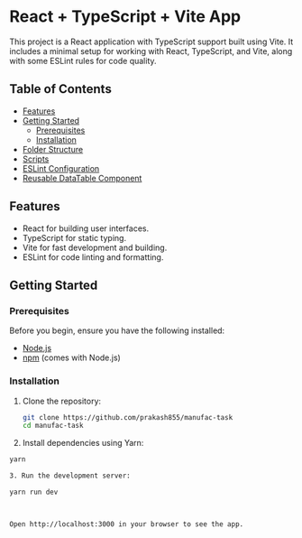 # React + TypeScript + Vite App

This project is a React application with TypeScript support built using Vite. It includes a minimal setup for working with React, TypeScript, and Vite, along with some ESLint rules for code quality.

## Table of Contents

- [Features](#features)
- [Getting Started](#getting-started)
  - [Prerequisites](#prerequisites)
  - [Installation](#installation)
- [Folder Structure](#folder-structure)
- [Scripts](#scripts)
- [ESLint Configuration](#eslint-configuration)
- [Reusable DataTable Component](#reusable-datatable-component)

## Features

- React for building user interfaces.
- TypeScript for static typing.
- Vite for fast development and building.
- ESLint for code linting and formatting.

## Getting Started

### Prerequisites

Before you begin, ensure you have the following installed:

- [Node.js](https://nodejs.org/)
- [npm](https://www.npmjs.com/) (comes with Node.js)

### Installation

1. Clone the repository:

   ```bash
   git clone https://github.com/prakash855/manufac-task
   cd manufac-task

   ```

2. Install dependencies using Yarn:

```bash
yarn

3. Run the development server:

yarn run dev



Open http://localhost:3000 in your browser to see the app.
```
